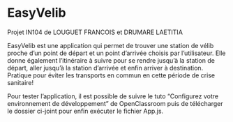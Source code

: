 # EasyVelib

Projet IN104 de LOUGUET FRANCOIS et DRUMARE LAETITIA 

EasyVelib est une application qui permet de trouver une station de vélib proche d’un point de départ et un point d’arrivée choisis par l’utilisateur. Elle donne également l’itinéraire à suivre pour se rendre jusqu’à la station de départ, aller jusqu’à la station d’arrivée et enfin arriver à destination. Pratique pour éviter les transports en commun en cette période de crise sanitaire!

Pour tester l’application, il est possible de suivre le tuto “Configurez votre environnement de développement” de OpenClassroom puis de télécharger le dossier ci-joint pour enfin exécuter le fichier App.js. 

